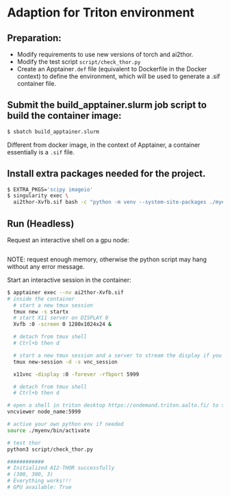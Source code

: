 # Adaption for Triton environment

## Preparation:
- Modify requirements to use new versions of torch and ai2thor.
- Modify the test script `script/check_thor.py`
- Create an Apptainer`.def` file (equivalent to Dockerfile in the Docker context) to define the environment, which will be used to generate a .sif container file.

## Submit the build_apptainer.slurm job script to build the container image:
```bash
$ sbatch build_apptainer.slurm
```
Different from docker image, in the context of Apptainer, a container essentially is a `.sif` file.

## Install extra packages needed for the project.
```bash
$ EXTRA_PKGS='scipy imageio'
$ singularity exec \
  ai2thor-Xvfb.sif bash -c "python -m venv --system-site-packages ./myenv ; source ./myenv/bin/activate ; pip install $EXTRA_PKGS"
 ```

## Run (Headless)
Request an interactive shell on a gpu node:
```srun --gpus=1 --mem=40G --pty bash
 ```
NOTE: request enough memory, otherwise the python script may hang without any error message.

Start an interactive session in the container:
```bash
$ apptainer exec --nv ai2thor-Xvfb.sif
# inside the container
  # start a new tmux session
  tmux new -s startx  
  # start X11 server on DISPLAY 0
  Xvfb :0 -screen 0 1280x1024x24 &

  # detach from tmux shell
  # Ctrl+b then d

  # start a new tmux session and a server to stream the display if you want to forward the virtual screen to triton desktop to see the real screen, otherwise skip this step and the next step
  tmux new-session -d -s vnc_session

  x11vnc -display :0 -forever -rfbport 5999

  # detach from tmux shell
  # Ctrl+b then d

# open a shell in triton desktop https://ondemand.triton.aalto.fi/ to see the real screen
vncviewer node_name:5999

# active your own python env if needed
source ./myenv/bin/activate

# test thor
python3 script/check_thor.py

############
# Initialized AI2-THOR successfully
# (300, 300, 3)
# Everything works!!!
# GPU available: True
```
